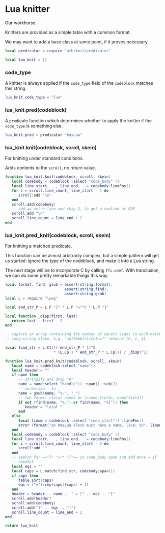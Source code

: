 # Lua knitter


 Our workhorse\.

Knitters are provided as a simple table with a common format\.

We may want to add a base class at some point, if it proves necessary\.

```lua
local predicator = require "orb:knit/predicator"
```

```lua
local lua_knit = {}
```


### code\_type

A knitter is always applied if the `code_type` field of the `codeblock`
matches this string\.

```lua
lua_knit.code_type = "lua"
```


### lua\_knit\.pred\(codeblock\)

A `pred`icate function which determines whether to apply the knitter if the
`code_type` is something else\.

```lua
lua_knit.pred = predicator "#asLua"
```


### lua\_knit\.knit\(codeblock, scroll, skein\)

For knitting under standard conditions\.

Adds contents to the `scroll`, no return value\.

```lua
function lua_knit.knit(codeblock, scroll, skein)
   local codebody = codeblock :select "code_body" ()
   local line_start, _ , line_end, _ = codebody:linePos()
   for i = scroll.line_count, line_start - 1 do
      scroll:add "\n"
   end
   scroll:add(codebody)
   -- add an extra line and skip 2, to get a newline at EOF
   scroll:add "\n"
   scroll.line_count = line_end + 2
end
```


### lua\_knit\.pred\_knit\(codeblock, scroll, skein\)

For knitting a matched predicate\.

This function can be almost arbitrarily complex, but a simple pattern will get
us started: ignore the type of the codeblock, and make it into a Lua string\.

The next stage will be to incorporate C by calling `ffi.cdef`\.  With
tranclusion, we can do some pretty remarkable things this way\.

```lua
local format, find, gsub = assert(string.format),
                           assert(string.find),
                           assert(string.gsub)
local L = require "lpeg"

local end_str_P = L.P "]" * L.P "="^0 * L.P "]"

local function _disp(first, last)
   return last - first - 2
end

-- capture an array containing the number of equals signs in each matching
-- long-string close, e.g. "aa]]bbb]=]ccc]==]" returns {0, 1, 2}

local find_str = L.Ct(((-end_str_P * 1)^0
                      * (L.Cp() * end_str_P * L.Cp()) / _disp)^1)

function lua_knit.pred_knit(codeblock, scroll, skein)
   local name = codeblock:select "name"()
   local header = ""
   if name then
      -- stringify and drop "#"
      name = name:select "handle"() :span() :sub(2)
      -- normalize - to _
      name = gsub(name, "%-", "_")
      -- two forms: =local name= or (=name.field=, name[field])
      if not (find(name, "%.") or find(name, "%[")) then
         header = "local "
      end
   else
      local linum = codeblock :select "code_start"() :linePos()
      error (format("an #asLua block must have a name, line: %d", linum))
   end
   local codebody = codeblock :select "code_body" ()
   local line_start, _ , line_end, _ = codebody:linePos()
   for i = scroll.line_count, line_start - 2 do
      scroll:add ""
   end
   -- search for =="]" "="* "]"== in code_body span and add more = if
   -- needful
   local eqs = ""
   local caps = L.match(find_str, codebody:span())
   if caps then
      table.sort(caps)
      eqs = ("="):rep(caps[#caps] + 1)
   end
   header = header .. name .. " = [" .. eqs .. "["
   scroll:add(header)
   scroll:add(codebody)
   scroll:add("]" .. eqs .. "]")
   scroll.line_count = line_end + 2
end
```

```lua
return lua_knit
```

